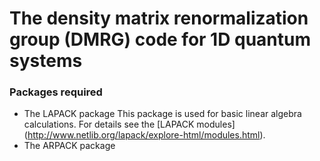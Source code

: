 # The density matrix renormalization group (DMRG) code for 1D quantum systems

### Packages required
  * The LAPACK package
    This package is used for basic linear algebra calculations. For details see the [LAPACK modules] (http://www.netlib.org/lapack/explore-html/modules.html).
  * The ARPACK package

